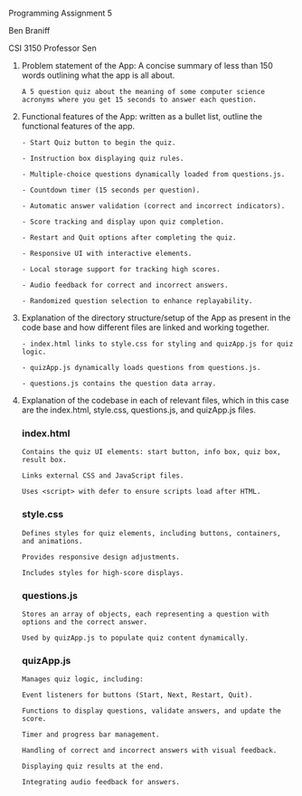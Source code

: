 Programming Assignment 5

Ben Braniff

CSI 3150
Professor Sen

1.	Problem statement of the App: A concise summary of less than 150 words outlining what the app is all about.

    ```
    A 5 question quiz about the meaning of some computer science acronyms where you get 15 seconds to answer each question. 
    ```

2.	Functional features of the App: written as a bullet list, outline the functional features of the app.

    ```
    - Start Quiz button to begin the quiz.

    - Instruction box displaying quiz rules.

    - Multiple-choice questions dynamically loaded from questions.js.

    - Countdown timer (15 seconds per question).

    - Automatic answer validation (correct and incorrect indicators).

    - Score tracking and display upon quiz completion.

    - Restart and Quit options after completing the quiz.

    - Responsive UI with interactive elements.

    - Local storage support for tracking high scores.

    - Audio feedback for correct and incorrect answers.

    - Randomized question selection to enhance replayability.
    ```

3.	Explanation of the directory structure/setup of the App as present in the code base and how different files are linked and working together.

    ```
    - index.html links to style.css for styling and quizApp.js for quiz logic.

    - quizApp.js dynamically loads questions from questions.js.

    - questions.js contains the question data array.
    ```

4.	Explanation of the codebase in each of relevant files, which in this case are the index.html, style.css, questions.js, and quizApp.js files.

    ### index.html
    ```
    Contains the quiz UI elements: start button, info box, quiz box, result box.

    Links external CSS and JavaScript files.

    Uses <script> with defer to ensure scripts load after HTML.
    ```
    ### style.css
    ```
    Defines styles for quiz elements, including buttons, containers, and animations.

    Provides responsive design adjustments.

    Includes styles for high-score displays.
    ```
    ### questions.js
    ```
    Stores an array of objects, each representing a question with options and the correct answer.

    Used by quizApp.js to populate quiz content dynamically.
    ```
    ### quizApp.js
    ```
    Manages quiz logic, including:

    Event listeners for buttons (Start, Next, Restart, Quit).

    Functions to display questions, validate answers, and update the score.

    Timer and progress bar management.

    Handling of correct and incorrect answers with visual feedback.

    Displaying quiz results at the end.

    Integrating audio feedback for answers.
    ```